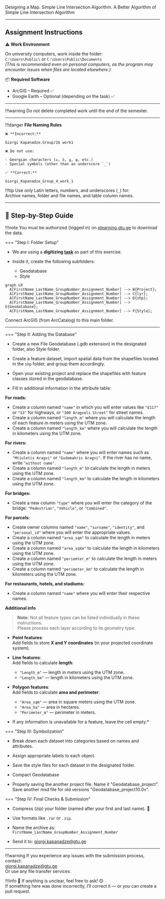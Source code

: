 Designing a Map. Simple Line Intersection Algorithm. A Better Algorithm of Simple Line Intersection Algorithm


---
## Assignment Instructions

⚠️ **Work Environment**

On university computers, work inside the folder:  
`C:\Users\Public\` or `C:\Users\Public\Documents`  
*(This is recommended even on personal computers, as the program may encounter issues when files are located elsewhere.)*

📦 **Required Software**

* ArcGIS – Required ✅  
* Google Earth – Optional (depending on the task) ✅  

---

!!!warning
    Do not delete completed work until the end of the semester.
    
---

!!!danger 
    **File Naming Rules**

    ❌ **Incorrect:**  

    Giorgi Kapanadze.Group/1$ work1  

    ❌ Do not use:

    - Georgian characters (ა, ბ, გ, დ, etc.)  
    - Special symbols (other than an underscore `_`)

    ✅ **Correct:**

    Giorgi_Kapanadze_Group_4_work_1  

!!!tip
    Use only Latin letters, numbers, and underscores (`_`) for:  
    Archive names, folder and file names, and table column names.

---

## 📘 Step-by-Step Guide

!!!note
    You must be authorized (logged in) on [elearning.gtu.ge](https://elearning.gtu.ge) to download the data.

=== "Step I: Folder Setup"
* We are using a **digitizing [task](https://ezdanapak.github.io/GTU-GIS/ICS_GIS/Lab/Digitization/)** as part of this exercise.


* Inside it, create the following subfolders:  
  - Geodatabase
  - Style  

``` mermaid
graph LR
  A[FirstName_LastName_GroupNumber_Assignment_Number] --> B{Project};
  A[FirstName_LastName_GroupNumber_Assignment_Number] --> C{lyr};
  A[FirstName_LastName_GroupNumber_Assignment_Number] --> D{shp};
  A[FirstName_LastName_GroupNumber_Assignment_Number] --> E{Geodatabase};
  A[FirstName_LastName_GroupNumber_Assignment_Number] --> F{Style};
```

Connect ArcGIS (from ArcCatalog) to this main folder.

---

=== "Step II: Adding the Database"



* Create a new File Geodatabase (.gdb extension) in the designated folder, also Style folder.

* Create a feature dataset, import spatial data from the shapefiles located in the `shp` folder, and group them accordingly.

* Open your existing project and replace the shapefiles with feature classes stored in the geodatabase.

* Fill in additional information in the attribute table:

**For roads:** <br>
- Create a column named `"name"` in which you will enter values like `"E117"` or `"S3"` for highways, or `"300 Aragveli Street"` for street names. <br>
- Create a column named `"length_m"` where you will calculate the length of each feature in meters using the UTM zone. <br>
- Create a column named `"length_km"` where you will calculate the length in kilometers using the UTM zone. <br>

**For rivers:** <br>
- Create a column named `"name"` where you will enter names such as `"Mtiuletis Aragvi"` or `"Gudamakris Aragvi"`. If the river has no name, write `"without name"`. <br>
- Create a column named `"length_m"` to calculate the length in meters using the UTM zone. <br>
- Create a column named `"length_km"` to calculate the length in kilometers using the UTM zone. <br>

**For bridges:** <br>
- Create a new column `"type"` where you will enter the category of the bridge: `"Pedestrian"`, `"Vehicle"`, or `"Combined"`. <br>

**For parcels:** <br>
- Create owner columns named `"name"`, `"surname"`, `"identity"`, and `"personal_id"` where you will enter the appropriate values.  <br>
- Create a column named `"area_sqm"` to calculate the length in meters using the UTM zone. <br>
- Create a column named `"area_sqkm"` to calculate the length in kilometers using the UTM zone. <br>
- Create a column named `"periemter_m"` to calculate the length in meters using the UTM zone. <br>
- Create a column named `"perimeter_km"` to calculate the length in kilometers using the UTM zone. <br>

**For restaurants, hotels, and stadiums:** <br>
- Create a column named `"name"` where you will enter their respective names. <br>

**Additional info** <br>

> **Note:** Not all feature types can be listed individually in these instructions.   <br>
> Please process each layer according to its geometry type: <br>

- **Point features**:  <br>
  Add fields to store **X and Y coordinates** (in your projected coordinate system). <br>

- **Line features**:   <br>
  Add fields to calculate **length**:
  - `"Length_m"` — length in meters using the UTM zone. <br>
  - `"Length_km"` — length in kilometers using the UTM zone. <br>

- **Polygon features**:   <br>
  Add fields to calculate **area and perimeter**: <br>
  - `"Area_sqm"` — area in square meters using the UTM zone. <br>
  - `"Area_ha"` — area in hectares. <br>
  - `"Perimeter_m"` — perimeter in meters. <br>

* If any information is unavailable for a feature, leave the cell empty.* <br>



=== "Step III: Symbolization"

* Break down each dataset into categories based on names and attributes.

* Assign appropriate labels to each object.

* Save the style files for each dataset in the designated folder.

* Compact Geodatabase 

* Properly saving the another project file. Name it "Geodatabase_project". Save another mxd file for old versions "Geodatabase_project10.0v".


=== "Step IV: Final Checks & Submission"

* Compress (zip) your folder (named after your first and last name). 💾
* Use formats like `.rar` or `.zip`.
* Name the archive as:  
  `FirstName_LastName_GroupNumber_Assignment_Number`

* Send it to: giorgi.kapanadze@gtu.ge

---

!!!warning
    If you experience any issues with the submission process, contact:  
    giorgi.kapanadze@gtu.ge  
    Or use any file transfer services.

!!!info
    📌 If anything is unclear, feel free to ask! 😊  
    If something here was done incorrectly, I’ll correct it — or you can create a pull request. 